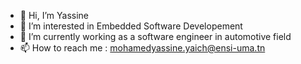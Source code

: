 - 👋 Hi, I’m Yassine
- 👀 I’m interested in Embedded Software Developement
- 🌱 I’m currently working as a software engineer in automotive field 
- 📫 How to reach me : mohamedyassine.yaich@ensi-uma.tn

<!---
yassin-git/yassin-git is a ✨ special ✨ repository because its `README.md` (this file) appears on your GitHub profile.
You can click the Preview link to take a look at your changes.
--->
